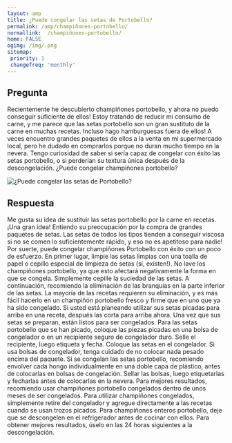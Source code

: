 ```yaml
---
layout: amp
title: ¿Puede congelar las setas de Portobello?  
permalink: /amp/champiñones-portobello/
normallink:  /champiñones-portobello/
home: FALSE
ogimg: /img/.png
sitemap:
 priority: 1
 changefreq: 'monthly'
---
```




## Pregunta

Recientemente he descubierto champiñones portobello, y ahora no puedo conseguir suficiente de ellos! Estoy tratando de reducir mi consumo de carne, y me parece que las setas portobello son un gran sustituto de la carne en muchas recetas. Incluso hago hamburguesas fuera de ellos! A veces encuentro grandes paquetes de ellos a la venta en mi supermercado local, pero he dudado en comprarlos porque no duran mucho tiempo en la nevera. Tengo curiosidad de saber si sería capaz de congelar con éxito las setas portobello, o si perderían su textura única después de la descongelación. ¿Puede congelar champiñones portobello?


![¿Puede congelar las setas de Portobello?](https://sepuedecongelar.com/img/ "¿Puede congelar las setas de Portobello?" )


## Respuesta

Me gusta su idea de sustituir las setas portobello por la carne en recetas. ¡Una gran idea! Entiendo su preocupación por la compra de grandes paquetes de setas. Las setas de todos los tipos tienden a conseguir viscosa si no se comen lo suficientemente rápido, y eso no es apetitoso para nadie! Por suerte, puede congelar champiñones Portobello con éxito con un poco de esfuerzo.
En primer lugar, limpie las setas limpias con una toalla de papel o cepillo especial de limpieza de setas (sí, existen!). No lave los champiñones portobello, ya que esto afectará negativamente la forma en que se congela. Simplemente cepille la suciedad de las setas. A continuación, recomiendo la eliminación de las branquias en la parte inferior de las setas. La mayoría de las recetas requieren su eliminación, y es más fácil hacerlo en un champiñón portobello fresco y firme que en uno que ya ha sido congelado. Si usted está planeando utilizar sus setas picadas para arriba en una receta, después las corta para arriba ahora. Una vez que sus setas se preparan, están listos para ser congelados.
Para las setas portobello que se han picado, coloque las piezas picadas en una bolsa de congelador o en un recipiente seguro de congelador duro. Selle el recipiente, luego etiqueta y fecha. Coloque las setas en el congelador. Si usa bolsas de congelador, tenga cuidado de no colocar nada pesado encima del paquete. Si se congelan las setas portobello, recomiendo envolver cada hongo individualmente en una doble capa de plástico, antes de colocarlas en bolsas de congelación. Sellar las bolsas, luego etiquetarlas y fecharlas antes de colocarlas en la nevera.
Para mejores resultados, recomiendo usar champiñones portobello congelados dentro de unos meses de ser congelados. Para utilizar champiñones congelados, simplemente retire del congelador y agregue directamente a las recetas cuando se usan trozos picados. Para champiñones enteros portobello, deje que se descongelen en el refrigerador antes de cocinar con ellos. Para obtener mejores resultados, úselo en las 24 horas siguientes a la descongelación.